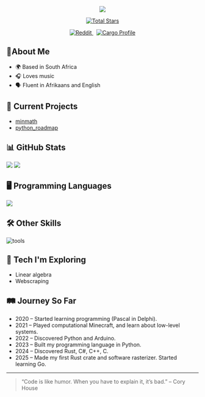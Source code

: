 <p align="center">
  <img src="https://capsule-render.vercel.app/api?type=waving&color=gradient&height=150&section=header&text=Welcome%20to%20my%20GitHub!&fontSize=28&fontColor=ffffff" />
</p>

<p align="center">
  <a href="https://github.com/jodus-melodus">
    <img src="https://img.shields.io/github/stars/jodus-melodus?label=Total%20Stars&style=social" alt="Total Stars" />
  </a>
</p>
<p align="center">
  <a href="https://www.reddit.com/user/Next_Neighborhood637">
    <img src="https://img.shields.io/badge/Reddit-u%2FNext_Neighborhood637-FF4500?logo=reddit&logoColor=white" alt="Reddit" />
  </a>
  &nbsp;
  <a href="https://crates.io/users/jodusmelodus">
    <img src="https://img.shields.io/badge/Crates.io-JodusMelodus-yellow" alt="Cargo Profile" />
  </a>
</p>



## 👤About Me
- 🌍 Based in South Africa
- 🎧 Loves music
- 🗣️ Fluent in Afrikaans and English

## 🚀 Current Projects
- [minmath](https://github.com/jodus-melodus/minmath)
- [python_roadmap](https://github.com/Jodus-Melodus/python_roadmap)

## 📊 GitHub Stats
![](https://github-readme-stats.vercel.app/api?username=jodus-melodus&show_icons=true&theme=cobalt)
![](https://github-readme-stats.vercel.app/api/top-langs/?username=Jodus-Melodus&layout=compact&cache=off&bg_color=222222&text_color=ffffff)

## 🖥️ Programming Languages
![](https://skillicons.dev/icons?i=c,cpp,cs,python,rust,go,js,ts,html,css)

## 🛠️ Other Skills
![tools](https://skillicons.dev/icons?i=git,vscode,windows,github)

## 🧪 Tech I'm Exploring
- Linear algebra
- Webscraping

## 🛤️ Journey So Far

- 2020 – Started learning programming (Pascal in Delphi).
- 2021 – Played computational Minecraft, and learn about low-level systems.
- 2022 – Discovered Python and Arduino.
- 2023 – Built my programming language in Python.
- 2024 – Discovered Rust, C#, C++, C.
- 2025 – Made my first Rust crate and software rasterizer. Started learning Go.

---

> “Code is like humor. When you have to explain it, it’s bad.” – Cory House
